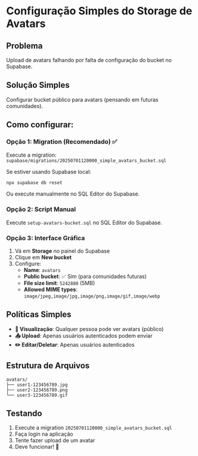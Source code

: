 # Configuração Simples do Storage de Avatars

## Problema
Upload de avatars falhando por falta de configuração do bucket no Supabase.

## Solução Simples
Configurar bucket público para avatars (pensando em futuras comunidades).

## Como configurar:

### Opção 1: Migration (Recomendado) ✅
Execute a migration: `supabase/migrations/20250701120000_simple_avatars_bucket.sql`

Se estiver usando Supabase local:
```bash
npx supabase db reset
```

Ou execute manualmente no SQL Editor do Supabase.

### Opção 2: Script Manual
Execute `setup-avatars-bucket.sql` no SQL Editor do Supabase.

### Opção 3: Interface Gráfica
1. Vá em **Storage** no painel do Supabase
2. Clique em **New bucket**
3. Configure:
   - **Name**: `avatars`
   - **Public bucket**: ✅ Sim (para comunidades futuras)
   - **File size limit**: `5242880` (5MB)
   - **Allowed MIME types**: `image/jpeg,image/jpg,image/png,image/gif,image/webp`

## Políticas Simples

- **👀 Visualização**: Qualquer pessoa pode ver avatars (público)
- **📤 Upload**: Apenas usuários autenticados podem enviar
- **✏️ Editar/Deletar**: Apenas usuários autenticados

## Estrutura de Arquivos
```
avatars/
├── user1-123456789.jpg
├── user2-123456789.png
└── user3-123456789.gif
```

## Testando
1. Execute a migration `20250701120000_simple_avatars_bucket.sql`
2. Faça login na aplicação 
3. Tente fazer upload de um avatar
4. Deve funcionar! 🎉
